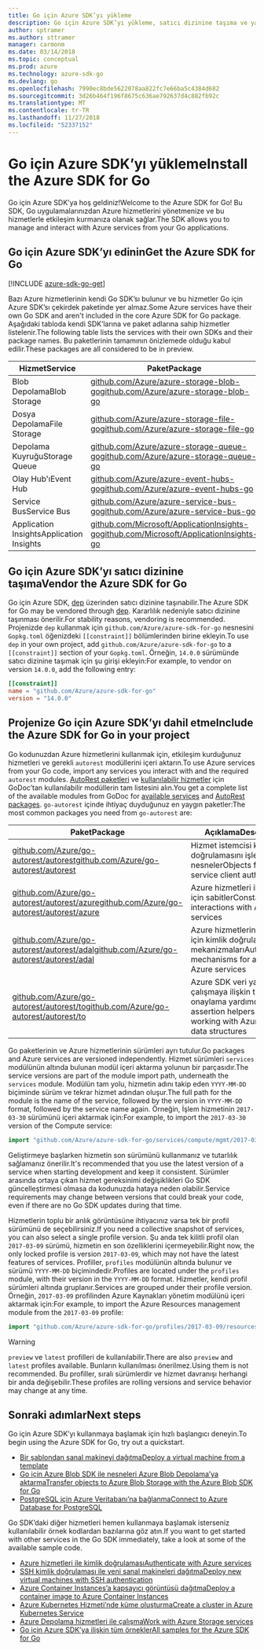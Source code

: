```yaml
---
title: Go için Azure SDK’yı yükleme
description: Go için Azure SDK’yı yükleme, satıcı dizinine taşıma ve yapılandırma.
author: sptramer
ms.author: sttramer
manager: carmonm
ms.date: 03/14/2018
ms.topic: conceptual
ms.prod: azure
ms.technology: azure-sdk-go
ms.devlang: go
ms.openlocfilehash: 7990ec8bde5622078aa822fc7e66ba5c4384d682
ms.sourcegitcommit: 3d26b464f196f8675c636ae792637d4c882fb92c
ms.translationtype: MT
ms.contentlocale: tr-TR
ms.lasthandoff: 11/27/2018
ms.locfileid: "52337152"
---
```

# <a name="install-the-azure-sdk-for-go"></a><span data-ttu-id="5506c-103">Go için Azure SDK’yı yükleme</span><span class="sxs-lookup"><span data-stu-id="5506c-103">Install the Azure SDK for Go</span></span>

<span data-ttu-id="5506c-104">Go için Azure SDK’ya hoş geldiniz!</span><span class="sxs-lookup"><span data-stu-id="5506c-104">Welcome to the Azure SDK for Go!</span></span> <span data-ttu-id="5506c-105">Bu SDK, Go uygulamalarınızdan Azure hizmetlerini yönetmenize ve bu hizmetlerle etkileşim kurmanıza olanak sağlar.</span><span class="sxs-lookup"><span data-stu-id="5506c-105">The SDK allows you to manage and interact with Azure services from your Go applications.</span></span>

## <a name="get-the-azure-sdk-for-go"></a><span data-ttu-id="5506c-106">Go için Azure SDK’yı edinin</span><span class="sxs-lookup"><span data-stu-id="5506c-106">Get the Azure SDK for Go</span></span>

[!INCLUDE [azure-sdk-go-get](includes/azure-sdk-go-get.md)]

<span data-ttu-id="5506c-107">Bazı Azure hizmetlerinin kendi Go SDK’sı bulunur ve bu hizmetler Go için Azure SDK’sı çekirdek paketinde yer almaz.</span><span class="sxs-lookup"><span data-stu-id="5506c-107">Some Azure services have their own Go SDK and aren't included in the core Azure SDK for Go package.</span></span> <span data-ttu-id="5506c-108">Aşağıdaki tabloda kendi SDK’larına ve paket adlarına sahip hizmetler listelenir.</span><span class="sxs-lookup"><span data-stu-id="5506c-108">The following table lists the services with their own SDKs and their package names.</span></span> <span data-ttu-id="5506c-109">Bu paketlerinin tamamının önizlemede olduğu kabul edilir.</span><span class="sxs-lookup"><span data-stu-id="5506c-109">These packages are all considered to be in preview.</span></span>

| <span data-ttu-id="5506c-110">Hizmet</span><span class="sxs-lookup"><span data-stu-id="5506c-110">Service</span></span> | <span data-ttu-id="5506c-111">Paket</span><span class="sxs-lookup"><span data-stu-id="5506c-111">Package</span></span> |
|---------|---------|
| <span data-ttu-id="5506c-112">Blob Depolama</span><span class="sxs-lookup"><span data-stu-id="5506c-112">Blob Storage</span></span> | [<span data-ttu-id="5506c-113">github.com/Azure/azure-storage-blob-go</span><span class="sxs-lookup"><span data-stu-id="5506c-113">github.com/Azure/azure-storage-blob-go</span></span>](https://github.com/Azure/azure-storage-blob-go) |
| <span data-ttu-id="5506c-114">Dosya Depolama</span><span class="sxs-lookup"><span data-stu-id="5506c-114">File Storage</span></span> | [<span data-ttu-id="5506c-115">github.com/Azure/azure-storage-file-go</span><span class="sxs-lookup"><span data-stu-id="5506c-115">github.com/Azure/azure-storage-file-go</span></span>](https://github.com/Azure/azure-storage-file-go) |
| <span data-ttu-id="5506c-116">Depolama Kuyruğu</span><span class="sxs-lookup"><span data-stu-id="5506c-116">Storage Queue</span></span> | [<span data-ttu-id="5506c-117">github.com/Azure/azure-storage-queue-go</span><span class="sxs-lookup"><span data-stu-id="5506c-117">github.com/Azure/azure-storage-queue-go</span></span>](https://github.com/Azure/azure-storage-queue-go) |
| <span data-ttu-id="5506c-118">Olay Hub'ı</span><span class="sxs-lookup"><span data-stu-id="5506c-118">Event Hub</span></span> | [<span data-ttu-id="5506c-119">github.com/Azure/azure-event-hubs-go</span><span class="sxs-lookup"><span data-stu-id="5506c-119">github.com/Azure/azure-event-hubs-go</span></span>](https://github.com/Azure/azure-event-hubs-go) |
| <span data-ttu-id="5506c-120">Service Bus</span><span class="sxs-lookup"><span data-stu-id="5506c-120">Service Bus</span></span> | [<span data-ttu-id="5506c-121">github.com/Azure/azure-service-bus-go</span><span class="sxs-lookup"><span data-stu-id="5506c-121">github.com/Azure/azure-service-bus-go</span></span>](https://github.com/Azure/azure-service-bus-go) |
| <span data-ttu-id="5506c-122">Application Insights</span><span class="sxs-lookup"><span data-stu-id="5506c-122">Application Insights</span></span> | [<span data-ttu-id="5506c-123">github.com/Microsoft/ApplicationInsights-go</span><span class="sxs-lookup"><span data-stu-id="5506c-123">github.com/Microsoft/ApplicationInsights-go</span></span>](https://github.com/Microsoft/ApplicationInsights-go) |

## <a name="vendor-the-azure-sdk-for-go"></a><span data-ttu-id="5506c-124">Go için Azure SDK’yı satıcı dizinine taşıma</span><span class="sxs-lookup"><span data-stu-id="5506c-124">Vendor the Azure SDK for Go</span></span>

<span data-ttu-id="5506c-125">Go için Azure SDK, [dep](https://github.com/golang/dep) üzerinden satıcı dizinine taşınabilir.</span><span class="sxs-lookup"><span data-stu-id="5506c-125">The Azure SDK for Go may be vendored through [dep](https://github.com/golang/dep).</span></span> <span data-ttu-id="5506c-126">Kararlılık nedeniyle satıcı dizinine taşınması önerilir.</span><span class="sxs-lookup"><span data-stu-id="5506c-126">For stability reasons, vendoring is recommended.</span></span> <span data-ttu-id="5506c-127">Projenizde `dep` kullanmak için `github.com/Azure/azure-sdk-for-go` nesnesini `Gopkg.toml` öğenizdeki `[[constraint]]` bölümlerinden birine ekleyin.</span><span class="sxs-lookup"><span data-stu-id="5506c-127">To use `dep` in your own project, add `github.com/Azure/azure-sdk-for-go` to a `[[constraint]]` section of your `Gopkg.toml`.</span></span> <span data-ttu-id="5506c-128">Örneğin, `14.0.0` sürümünde satıcı dizinine taşımak için şu girişi ekleyin:</span><span class="sxs-lookup"><span data-stu-id="5506c-128">For example, to vendor on version `14.0.0`, add the following entry:</span></span>

```toml
[[constraint]]
name = "github.com/Azure/azure-sdk-for-go"
version = "14.0.0"
```

## <a name="include-the-azure-sdk-for-go-in-your-project"></a><span data-ttu-id="5506c-129">Projenize Go için Azure SDK’yı dahil etme</span><span class="sxs-lookup"><span data-stu-id="5506c-129">Include the Azure SDK for Go in your project</span></span>

<span data-ttu-id="5506c-130">Go kodunuzdan Azure hizmetlerini kullanmak için, etkileşim kurduğunuz hizmetleri ve gerekli `autorest` modüllerini içeri aktarın.</span><span class="sxs-lookup"><span data-stu-id="5506c-130">To use Azure services from your Go code, import any services you interact with and the required `autorest` modules.</span></span>
<span data-ttu-id="5506c-131">[AutoRest paketleri](https://godoc.org/github.com/Azure/go-autorest) ve [kullanılabilir hizmetler](https://godoc.org/github.com/Azure/azure-sdk-for-go) için GoDoc’tan kullanılabilir modüllerin tam listesini alın.</span><span class="sxs-lookup"><span data-stu-id="5506c-131">You get a complete list of the available modules from GoDoc for [available services](https://godoc.org/github.com/Azure/azure-sdk-for-go) and [AutoRest packages](https://godoc.org/github.com/Azure/go-autorest).</span></span> <span data-ttu-id="5506c-132">`go-autorest` içinde ihtiyaç duyduğunuz en yaygın paketler:</span><span class="sxs-lookup"><span data-stu-id="5506c-132">The most common packages you need from `go-autorest` are:</span></span>

| <span data-ttu-id="5506c-133">Paket</span><span class="sxs-lookup"><span data-stu-id="5506c-133">Package</span></span> | <span data-ttu-id="5506c-134">Açıklama</span><span class="sxs-lookup"><span data-stu-id="5506c-134">Description</span></span> |
|---------|-------------|
| <span data-ttu-id="5506c-135">[github.com/Azure/go-autorest/autorest][autorest]</span><span class="sxs-lookup"><span data-stu-id="5506c-135">[github.com/Azure/go-autorest/autorest][autorest]</span></span> | <span data-ttu-id="5506c-136">Hizmet istemcisi kimlik doğrulamasını işlemek için nesneler</span><span class="sxs-lookup"><span data-stu-id="5506c-136">Objects for handling service client authentication</span></span> |
| <span data-ttu-id="5506c-137">[github.com/Azure/go-autorest/autorest/azure][autorest/azure]</span><span class="sxs-lookup"><span data-stu-id="5506c-137">[github.com/Azure/go-autorest/autorest/azure][autorest/azure]</span></span> | <span data-ttu-id="5506c-138">Azure hizmetleri ile etkileşim için sabitler</span><span class="sxs-lookup"><span data-stu-id="5506c-138">Constants for interactions with Azure services</span></span> |
| <span data-ttu-id="5506c-139">[github.com/Azure/go-autorest/autorest/adal][autorest/adal]</span><span class="sxs-lookup"><span data-stu-id="5506c-139">[github.com/Azure/go-autorest/autorest/adal][autorest/adal]</span></span> | <span data-ttu-id="5506c-140">Azure hizmetlerine erişmek için kimlik doğrulaması mekanizmaları</span><span class="sxs-lookup"><span data-stu-id="5506c-140">Authentication mechanisms for accessing Azure services</span></span> |
| <span data-ttu-id="5506c-141">[github.com/Azure/go-autorest/autorest/to][autorest/to]</span><span class="sxs-lookup"><span data-stu-id="5506c-141">[github.com/Azure/go-autorest/autorest/to][autorest/to]</span></span> | <span data-ttu-id="5506c-142">Azure SDK veri yapıları ile çalışmaya ilişkin tür onaylama yardımcıları</span><span class="sxs-lookup"><span data-stu-id="5506c-142">Type assertion helpers for working with Azure SDK data structures</span></span> |

[autorest]: https://godoc.org/github.com/Azure/go-autorest/autorest
[autorest/azure]: https://godoc.org/github.com/Azure/go-autorest/autorest/azure
[autorest/adal]: https://godoc.org/github.com/Azure/go-autorest/autorest/adal
[autorest/to]: https://godoc.org/github.com/Azure/go-autorest/autorest/to

<span data-ttu-id="5506c-143">Go paketlerinin ve Azure hizmetlerinin sürümleri ayrı tutulur.</span><span class="sxs-lookup"><span data-stu-id="5506c-143">Go packages and Azure services are versioned independently.</span></span> <span data-ttu-id="5506c-144">Hizmet sürümleri `services` modülünün altında bulunan modül içeri aktarma yolunun bir parçasıdır.</span><span class="sxs-lookup"><span data-stu-id="5506c-144">The service versions are part of the module import path, underneath the `services` module.</span></span> <span data-ttu-id="5506c-145">Modülün tam yolu, hizmetin adını takip eden `YYYY-MM-DD` biçiminde sürüm ve tekrar hizmet adından oluşur.</span><span class="sxs-lookup"><span data-stu-id="5506c-145">The full path for the module is the name of the service, followed by the version in `YYYY-MM-DD` format, followed by the service name again.</span></span> <span data-ttu-id="5506c-146">Örneğin, İşlem hizmetinin `2017-03-30` sürümünü içeri aktarmak için:</span><span class="sxs-lookup"><span data-stu-id="5506c-146">For example, to import the `2017-03-30` version of the Compute service:</span></span>

```go
import "github.com/Azure/azure-sdk-for-go/services/compute/mgmt/2017-03-30/compute"
```

<span data-ttu-id="5506c-147">Geliştirmeye başlarken hizmetin son sürümünü kullanmanız ve tutarlılık sağlamanız önerilir.</span><span class="sxs-lookup"><span data-stu-id="5506c-147">It's recommended that you use the latest version of a service when starting development and keep it consistent.</span></span>
<span data-ttu-id="5506c-148">Sürümler arasında ortaya çıkan hizmet gereksinimi değişiklikleri Go SDK güncelleştirmesi olmasa da kodunuzda hataya neden olabilir.</span><span class="sxs-lookup"><span data-stu-id="5506c-148">Service requirements may change between versions that could break your code, even if there are no Go SDK updates during that time.</span></span>

<span data-ttu-id="5506c-149">Hizmetlerin toplu bir anlık görüntüsüne ihtiyacınız varsa tek bir profil sürümünü de seçebilirsiniz.</span><span class="sxs-lookup"><span data-stu-id="5506c-149">If you need a collective snapshot of services, you can also select a single profile version.</span></span> <span data-ttu-id="5506c-150">Şu anda tek kilitli profil olan `2017-03-09` sürümü, hizmetin en son özelliklerini içermeyebilir.</span><span class="sxs-lookup"><span data-stu-id="5506c-150">Right now, the only locked profile is version `2017-03-09`, which may not have the latest features of services.</span></span> <span data-ttu-id="5506c-151">Profiller, `profiles` modülünün altında bulunur ve sürümü `YYYY-MM-DD` biçimindedir.</span><span class="sxs-lookup"><span data-stu-id="5506c-151">Profiles are located under the `profiles` module, with their version in the `YYYY-MM-DD` format.</span></span> <span data-ttu-id="5506c-152">Hizmetler, kendi profil sürümleri altında gruplanır.</span><span class="sxs-lookup"><span data-stu-id="5506c-152">Services are grouped under their profile version.</span></span> <span data-ttu-id="5506c-153">Örneğin, `2017-03-09` profilinden Azure Kaynakları yönetim modülünü içeri aktarmak için:</span><span class="sxs-lookup"><span data-stu-id="5506c-153">For example, to import the Azure Resources management module from the `2017-03-09` profile:</span></span>

```go
import "github.com/Azure/azure-sdk-for-go/profiles/2017-03-09/resources/mgmt/resources"
```

> [!WARNING]
> <span data-ttu-id="5506c-154">`preview` ve `latest` profilleri de kullanılabilir.</span><span class="sxs-lookup"><span data-stu-id="5506c-154">There are also `preview` and `latest` profiles available.</span></span> <span data-ttu-id="5506c-155">Bunların kullanılması önerilmez.</span><span class="sxs-lookup"><span data-stu-id="5506c-155">Using them is not recommended.</span></span> <span data-ttu-id="5506c-156">Bu profiller, sıralı sürümlerdir ve hizmet davranışı herhangi bir anda değişebilir.</span><span class="sxs-lookup"><span data-stu-id="5506c-156">These profiles are rolling versions and service behavior may change at any time.</span></span>

## <a name="next-steps"></a><span data-ttu-id="5506c-157">Sonraki adımlar</span><span class="sxs-lookup"><span data-stu-id="5506c-157">Next steps</span></span>

<span data-ttu-id="5506c-158">Go için Azure SDK’yı kullanmaya başlamak için hızlı başlangıcı deneyin.</span><span class="sxs-lookup"><span data-stu-id="5506c-158">To begin using the Azure SDK for Go, try out a quickstart.</span></span>

* [<span data-ttu-id="5506c-159">Bir şablondan sanal makineyi dağıtma</span><span class="sxs-lookup"><span data-stu-id="5506c-159">Deploy a virtual machine from a template</span></span>](azure-sdk-go-qs-vm.md)
* [<span data-ttu-id="5506c-160">Go için Azure Blob SDK ile nesneleri Azure Blob Depolama’ya aktarma</span><span class="sxs-lookup"><span data-stu-id="5506c-160">Transfer objects to Azure Blob Storage with the Azure Blob SDK for Go</span></span>](/azure/storage/blobs/storage-quickstart-blobs-go?toc=%2fgo%2fazure%2ftoc.json)
* [<span data-ttu-id="5506c-161">PostgreSQL için Azure Veritabanı’na bağlanma</span><span class="sxs-lookup"><span data-stu-id="5506c-161">Connect to Azure Database for PostgreSQL</span></span>](/azure/postgresql/connect-go?toc=%2fgo%2fazure%2ftoc.json)

<span data-ttu-id="5506c-162">Go SDK’daki diğer hizmetleri hemen kullanmaya başlamak isterseniz kullanılabilir örnek kodlardan bazılarına göz atın.</span><span class="sxs-lookup"><span data-stu-id="5506c-162">If you want to get started with other services in the Go SDK immediately, take a look at some of the available sample code.</span></span>

* [<span data-ttu-id="5506c-163">Azure hizmetleri ile kimlik doğrulaması</span><span class="sxs-lookup"><span data-stu-id="5506c-163">Authenticate with Azure services</span></span>](https://github.com/Azure-Samples/azure-sdk-for-go-samples/tree/master/internal/iam)
* [<span data-ttu-id="5506c-164">SSH kimlik doğrulaması ile yeni sanal makineleri dağıtma</span><span class="sxs-lookup"><span data-stu-id="5506c-164">Deploy new virtual machines with SSH authentication</span></span>](https://github.com/Azure-Samples/azure-sdk-for-go-samples/tree/master/compute)
* [<span data-ttu-id="5506c-165">Azure Container Instances’a kapsayıcı görüntüsü dağıtma</span><span class="sxs-lookup"><span data-stu-id="5506c-165">Deploy a container image to Azure Container Instances</span></span>](https://github.com/Azure-Samples/azure-sdk-for-go-samples/tree/master/containerinstance)
* [<span data-ttu-id="5506c-166">Azure Kubernetes Hizmeti’nde küme oluşturma</span><span class="sxs-lookup"><span data-stu-id="5506c-166">Create a cluster in Azure Kubernetes Service</span></span>](https://github.com/Azure-Samples/azure-sdk-for-go-samples/tree/master/containerservice)
* [<span data-ttu-id="5506c-167">Azure Depolama hizmetleri ile çalışma</span><span class="sxs-lookup"><span data-stu-id="5506c-167">Work with Azure Storage services</span></span>](https://github.com/Azure-Samples/azure-sdk-for-go-samples/tree/master/storage)
* [<span data-ttu-id="5506c-168">Go için Azure SDK’ya ilişkin tüm örnekler</span><span class="sxs-lookup"><span data-stu-id="5506c-168">All samples for the Azure SDK for Go</span></span>](https://github.com/azure-samples/azure-sdk-for-go-samples)

